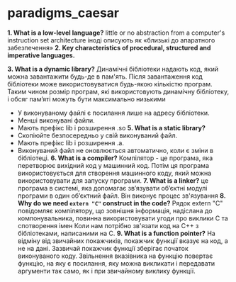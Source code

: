 # paradigms_caesar
 
**1. What is a low-level language?**
   little or no abstraction from a computer's instruction set architecture
   іноді описують як «близькі до апаратного забезпечення»
**2. Key characteristics of procedural, structured and imperative languages.**
   
**3. What is a dynamic library?**
   Динамічні бібліотеки надають код, який можна завантажити будь-де в пам'ять. Після завантаження код бібліотеки може використовуватися будь-якою кількістю програм. Таким чином розмір програм, які використовують динамічну бібліотеку, і обсяг пам’яті можуть бути максимально низькими
   - У виконуваному файлі є посилання лише на адресу бібліотеки.
   - Менші виконувані файли.
   - Мають префікс lib і розширення .so 
**5. What is a static library?**
   - Скопіюйте безпосередньо у свій виконуваний файл.
   - Мають префікс lib і розширення .a.
   - Виконуваний файл не оновлюється автоматично, коли є зміни в бібліотеці.
**6. What is a compiler?**
   Компілятор - це програма, яка перетворює вихідний код у машинний код. Потім ця програма використовується для створення машинного коду, який можна використовувати для запуску програми.
**7. What is a linker?**
   це програма в системі, яка допомагає зв’язувати об’єктні модулі програми в один об’єктний файл. Він виконує процес зв'язування
**8. Why do we need `extern "C"` construct in the code?**
Рядок extern "C" повідомляє компілятору, що зовнішня інформація, надіслана до компонувальника, повинна використовувати угоди про виклики C та спотворення імен
Коли нам потрібно зв'язати код на C++ з бібліотеками, написаними на C.
**9. What is a function pointer?**
    На відміну від звичайних покажчиків, покажчик функції вказує на код, а не на дані. Зазвичай покажчик функції зберігає початок виконуваного коду.
   Звільнення вказівника на функцію повертає функцію, на яку є посилання, яку можна викликати і передавати аргументи так само, як і при звичайному виклику функції.
